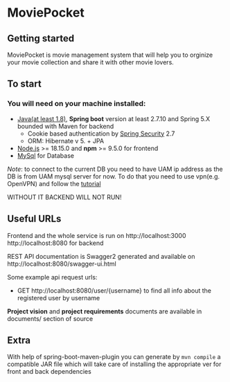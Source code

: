 # MoviePocket

## Getting started

MoviePocket is movie management system that will help you to orginize your movie collection and share it with other
movie lovers.

## To start

### You will need on your machine installed:

- [Java(at least 1.8)](https://www.oracle.com/java/technologies/downloads/), **Spring boot** version at least 2.7.10 and
  Spring 5.X bounded with Maven for backend
    - Cookie based authentication by [Spring Security](https://spring.io/projects/spring-security) 2.7
    - ORM: Hibernate v 5. + JPA
- [Node.js](https://nodejs.org/en) >= 18.15.0 and **npm** >= 9.5.0 for frontend
- [MySql](https://www.mysql.com/) for Database

_Note_: to connect to the current DB you need to have UAM ip address as the DB is from UAM mysql server for now. To do
that you need to use vpn(e.g. OpenVPN) and follow
the [tutorial](https://laboratoria.wmi.amu.edu.pl/en/services/vpn/windows/)

WITHOUT IT BACKEND WILL NOT RUN!

## Useful URLs

Frontend and the whole service is run on http://localhost:3000
http://localhost:8080 for backend

REST API documentation is Swagger2 generated and available on  http://localhost:8080/swagger-ui.html

Some example api request urls:

- GET http://localhost:8080/user/{username} to find all info about the registered user by username

**Project vision** and **project requirements** documents are available in documents/ section of source

## Extra

With help of spring-boot-maven-plugin you can generate by ```mvn compile``` a compatible JAR file which will take care
of installing the appropriate ver for front and back dependencies 